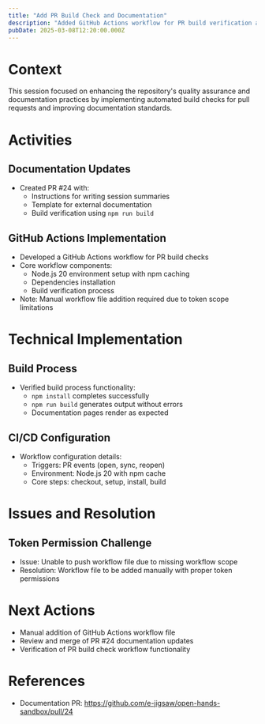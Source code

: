 ```yaml
---
title: "Add PR Build Check and Documentation"
description: "Added GitHub Actions workflow for PR build verification and improved repository documentation"
pubDate: 2025-03-08T12:20:00.000Z
---
```


# Context

This session focused on enhancing the repository's quality assurance and documentation practices by implementing automated build checks for pull requests and improving documentation standards.

# Activities

## Documentation Updates

- Created PR #24 with:
  - Instructions for writing session summaries
  - Template for external documentation
  - Build verification using `npm run build`

## GitHub Actions Implementation

- Developed a GitHub Actions workflow for PR build checks
- Core workflow components:
  - Node.js 20 environment setup with npm caching
  - Dependencies installation
  - Build verification process
- Note: Manual workflow file addition required due to token scope limitations

# Technical Implementation

## Build Process

- Verified build process functionality:
  - `npm install` completes successfully
  - `npm run build` generates output without errors
  - Documentation pages render as expected

## CI/CD Configuration

- Workflow configuration details:
  - Triggers: PR events (open, sync, reopen)
  - Environment: Node.js 20 with npm cache
  - Core steps: checkout, setup, install, build

# Issues and Resolution

## Token Permission Challenge

- Issue: Unable to push workflow file due to missing workflow scope
- Resolution: Workflow file to be added manually with proper token permissions

# Next Actions

- Manual addition of GitHub Actions workflow file
- Review and merge of PR #24 documentation updates
- Verification of PR build check workflow functionality

# References

- Documentation PR: https://github.com/e-jigsaw/open-hands-sandbox/pull/24